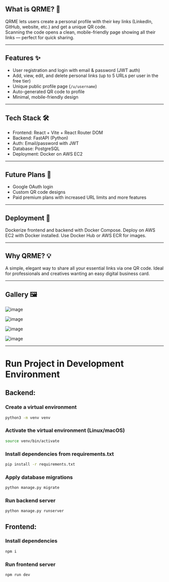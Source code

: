 ## What is QRME? 🔗

QRME lets users create a personal profile with their key links (LinkedIn, GitHub, website, etc.) and get a unique QR code.  
Scanning the code opens a clean, mobile-friendly page showing all their links — perfect for quick sharing.

---

## Features ✨

- User registration and login with email & password (JWT auth)  
- Add, view, edit, and delete personal links (up to 5 URLs per user in the free tier)  
- Unique public profile page (`/u/username`)  
- Auto-generated QR code to profile  
- Minimal, mobile-friendly design  

---

## Tech Stack 🛠️

- Frontend: React + Vite + React Router DOM  
- Backend: FastAPI (Python)  
- Auth: Email/password with JWT  
- Database: PostgreSQL  
- Deployment: Docker on AWS EC2  

---

## Future Plans 🚀

- Google OAuth login  
- Custom QR code designs  
- Paid premium plans with increased URL limits and more features  

---

## Deployment 🚢

Dockerize frontend and backend with Docker Compose. Deploy on AWS EC2 with Docker installed. Use Docker Hub or AWS ECR for images.

---

## Why QRME? 💡

A simple, elegant way to share all your essential links via one QR code. Ideal for professionals and creatives wanting an easy digital business card.

---

## Gallery 🖼️

![image](https://github.com/user-attachments/assets/541ffad5-ad96-4277-b8d3-25f6438437dc)

![image](https://github.com/user-attachments/assets/d88992e8-9b9a-4418-99bf-80c06148c4ec)

![image](https://github.com/user-attachments/assets/78bca298-427a-4b74-9b7c-c026494e02f6)

![image](https://github.com/user-attachments/assets/d9f376e1-7925-4f1b-ada8-a0d50325aee8)

---
# Run Project in Development Environment

## Backend:

### Create a virtual environment
```bash
python3 -m venv venv
```

### Activate the virtual environment (Linux/macOS)
```bash
source venv/bin/activate
```

### Install dependencies from requirements.txt
```bash
pip install -r requirements.txt
```

### Apply database migrations
```bash
python manage.py migrate
```

### Run backend server
```bash
python manage.py runserver
```
## Frontend:

### Install dependencies
```bash
npm i
```

### Run frontend server
```bash
npm run dev
```
